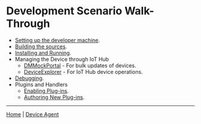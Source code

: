# Development Scenario Walk-Through

- [Setting up the developer machine](development-scenario/developer-machine-setup.md).
- [Building the sources](development-scenario/repo-build.md).
- [Installing and Running](development-scenario/developer-install.md).
- Managing the Device through IoT Hub
    - [DMMockPortal](../dm-mock-portal/dm-mock-portal.md) - For bulk updates of devices.
    - [DeviceExplorer](reference/device-explorer.md) - For IoT Hub device operations.
- [Debugging](development-scenario/debugging.md).
- Plugins and Handlers
    - [Enabling Plug-ins](development-scenario/plugin-enable.md).
    - [Authoring New Plug-ins](development-scenario/developer-plugin-creation.md).

----

[Home](../../README.md) | [Device Agent](device-agent.md)
